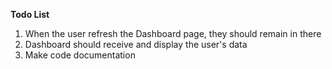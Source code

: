 **Todo List**
1. When the user refresh the Dashboard page, they should remain in there
2. Dashboard should receive and display the user's data
3. Make code documentation
